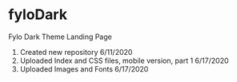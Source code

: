 # fyloDark
Fylo Dark Theme Landing Page

1. Created new repository 6/11/2020
2. Uploaded Index and CSS files, mobile version, part 1 6/17/2020
3. Uploaded Images and Fonts 6/17/2020
